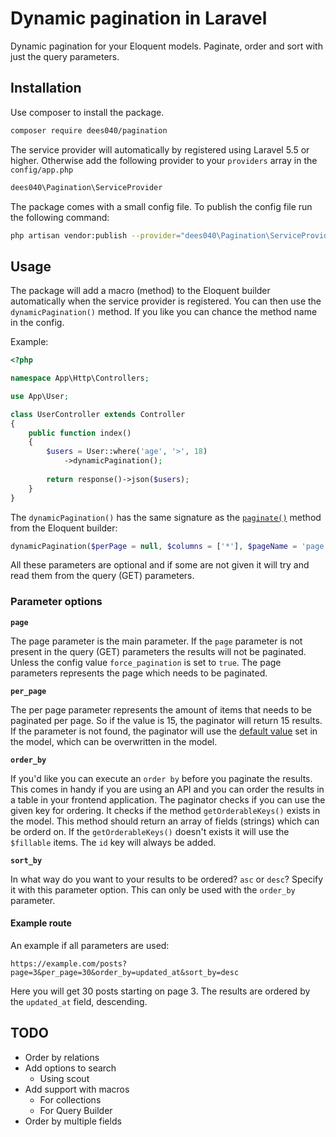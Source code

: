 # Dynamic pagination in Laravel

Dynamic pagination for your Eloquent models. Paginate, order and sort with just the query parameters. 

## Installation

Use composer to install the package.

```bash
composer require dees040/pagination
```

The service provider will automatically by registered using Laravel 5.5 or higher. Otherwise add the following provider to your `providers` array in the `config/app.php`

```php
dees040\Pagination\ServiceProvider
``` 

The package comes with a small config file. To publish the config file run the following command:

```bash
php artisan vendor:publish --provider="dees040\Pagination\ServiceProvider" --tag="config"
```

## Usage

The package will add a macro (method) to the Eloquent builder automatically when the service provider is registered. You can then use the `dynamicPagination()` method. If you like you can chance the method name in the config.

Example:

```php
<?php

namespace App\Http\Controllers;

use App\User;

class UserController extends Controller
{
    public function index()
    {
        $users = User::where('age', '>', 18)
            ->dynamicPagination();
        
        return response()->json($users);
    }
}

``` 

The `dynamicPagination()` has the same signature as the [`paginate()`](https://laravel.com/api/5.6/Illuminate/Database/Eloquent/Builder.html#method_paginate) method from the Eloquent builder:

```php
dynamicPagination($perPage = null, $columns = ['*'], $pageName = 'page', $page = null)`
```

All these parameters are optional and if some are not given it will try and read them from the query (GET) parameters.

### Parameter options

**`page`**

The page parameter is the main parameter. If the `page` parameter is not present in the query (GET) parameters the results will not be paginated. Unless the config value `force_pagination` is set to `true`. The page parameters represents the page which needs to be paginated.

**`per_page`**

The per page parameter represents the amount of items that needs to be paginated per page. So if the value is 15, the paginator will return 15 results. If the parameter is not found, the paginator will use the [default value](https://github.com/laravel/framework/blob/5.6/src/Illuminate/Database/Eloquent/Model.php#L83) set in the model, which can be overwritten in the model.

**`order_by`**

If you'd like you can execute an `order by` before you paginate the results. This comes in handy if you are using an API and you can order the results in a table in your frontend application. The paginator checks if you can use the given key for ordering. It checks if the method `getOrderableKeys()` exists in the model. This method should return an array of fields (strings) which can be orderd on. If the `getOrderableKeys()` doesn't exists it will use the `$fillable` items. The `id` key will always be added. 

**`sort_by`**

In what way do you want to your results to be ordered? `asc` or `desc`? Specify it with this parameter option. This can only be used with the `order_by` parameter.

#### Example route

An example if all parameters are used:

`https://example.com/posts?page=3&per_page=30&order_by=updated_at&sort_by=desc`

Here you will get 30 posts starting on page 3. The results are ordered by the `updated_at` field, descending.

## TODO

- Order by relations
- Add options to search
  - Using scout
- Add support with macros
  - For collections
  - For Query Builder
- Order by multiple fields